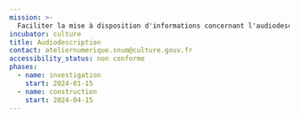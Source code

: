 ```yaml
---
mission: >-
  Faciliter la mise à disposition d'informations concernant l'audiodescription d'oeuvres audiovisuelles
incubator: culture
title: Audiodescription
contact: ateliernumerique.snum@culture.gouv.fr
accessibility_status: non conforme
phases:
  - name: investigation
    start: 2024-01-15
  - name: construction
    start: 2024-04-15
---
```

